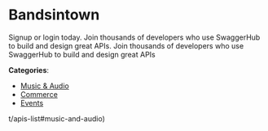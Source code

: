 # Bandsintown


Signup or login today.  Join thousands of developers who use SwaggerHub to build and design great APIs. Join thousands of developers who use SwaggerHub to build and design great APIs



**Categories**:
- [Music & Audio](https://github.com/apis-list/apis-list#music-and-audio)
- [Commerce](https://github.com/apis-list/apis-list#commerce)
- [Events](https://github.com/apis-list/apis-list#events)



t/apis-list#music-and-audio)






